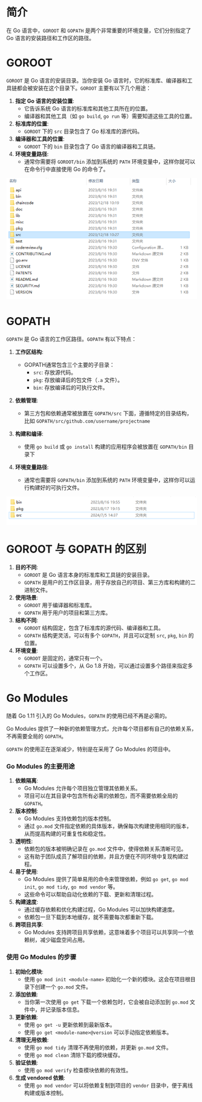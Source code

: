 # 简介

在 Go 语言中，`GOROOT` 和 `GOPATH` 是两个非常重要的环境变量，它们分别指定了 Go 语言的安装路径和工作区的路径。

# GOROOT

`GOROOT` 是 Go 语言的安装目录。当你安装 Go 语言时，它的标准库、编译器和工具链都会被安装在这个目录下。`GOROOT` 主要有以下几个用途：

1. **指定 Go 语言的安装位置**:
   - 它告诉系统 Go 语言的标准库和其他工具所在的位置。
   - 编译器和其他工具（如 `go build`, `go run` 等）需要知道这些工具的位置。
2. **标准库的位置**:
   - `GOROOT` 下的 `src` 目录包含了 Go 标准库的源代码。
3. **编译器和工具的位置**:
   - `GOROOT` 下的 `bin` 目录包含了 Go 语言的编译器和工具链。
4. **环境变量路径**:
   - 通常你需要将 `GOROOT/bin` 添加到系统的 `PATH` 环境变量中，这样你就可以在命令行中直接使用 Go 的命令了。

![image-20240729154743251](../../../picture/image-20240729154743251.png)

# GOPATH

`GOPATH` 是 Go 语言的工作区路径。`GOPATH` 有以下特点：

1. **工作区结构**:
   - GOPATH通常包含三个主要的子目录：
     - `src`: 存放源代码。
     - `pkg`: 存放编译后的包文件（`.a` 文件）。
     - `bin`: 存放编译后的可执行文件。

2. **依赖管理**:
   - 第三方包和依赖通常被放置在 `GOPATH/src` 下面，遵循特定的目录结构，比如 `GOPATH/src/github.com/username/projectname`

3. **构建和编译**:
   - 使用 `go build` 或 `go install` 构建的应用程序会被放置在 `GOPATH/bin` 目录下

4. **环境变量路径**:
   - 通常也需要将 `GOPATH/bin` 添加到系统的 `PATH` 环境变量中，这样你可以运行构建好的可执行文件。



![image-20240729154547594](../../../picture/image-20240729154547594.png)



# GOROOT 与 GOPATH 的区别

1. **目的不同**:
   - `GOROOT` 是 Go 语言本身的标准库和工具链的安装目录。
   - `GOPATH` 是用户的工作区目录，用于存放自己的项目、第三方库和构建的二进制文件。
2. **使用场景**:
   - `GOROOT` 用于编译器和标准库。
   - `GOPATH` 用于用户的项目和第三方库。
3. **结构不同**:
   - `GOROOT` 结构固定，包含了标准库的源代码、编译器和工具。
   - `GOPATH` 结构更灵活，可以有多个 `GOPATH`，并且可以定制 `src`, `pkg`, `bin` 的位置。
4. **环境变量**:
   - `GOROOT` 是固定的，通常只有一个。
   - `GOPATH` 可以设置多个，从 Go 1.8 开始，可以通过设置多个路径来指定多个工作区。



# Go Modules

随着 Go 1.11 引入的 Go Modules，`GOPATH` 的使用已经不再是必需的。

Go Modules 提供了一种新的依赖管理方式，允许每个项目都有自己的依赖关系，不再需要全局的 `GOPATH`。

`GOPATH` 的使用正在逐渐减少，特别是在采用了 Go Modules 的项目中。

### Go Modules 的主要用途

1. **依赖隔离**:
   - Go Modules 允许每个项目独立管理其依赖关系。
   - 项目可以在其目录中包含所有必需的依赖包，而不需要依赖全局的 `GOPATH`。
2. **版本控制**:
   - Go Modules 支持依赖包的版本控制。
   - 通过 `go.mod` 文件指定依赖的具体版本，确保每次构建使用相同的版本，从而提高构建的可重复性和稳定性。
3. **透明性**:
   - 依赖包的版本被明确记录在 `go.mod` 文件中，使得依赖关系清晰可见。
   - 这有助于团队成员了解项目的依赖，并且方便在不同环境中复现构建过程。
4. **易于使用**:
   - Go Modules 提供了简单易用的命令来管理依赖，例如 `go get`, `go mod init`, `go mod tidy`, `go mod vendor` 等。
   - 这些命令可以帮助自动化依赖的下载、更新和清理过程。
5. **构建速度**:
   - 通过缓存依赖和优化构建过程，Go Modules 可以加快构建速度。
   - 依赖包一旦下载到本地缓存，就不需要每次都重新下载。
6. **跨项目共享**:
   - Go Modules 支持跨项目共享依赖，这意味着多个项目可以共享同一个依赖树，减少磁盘空间占用。

### 使用 Go Modules 的步骤

1. **初始化模块**:
   - 使用 `go mod init <module-name>` 初始化一个新的模块。这会在项目根目录下创建一个 `go.mod` 文件。
2. **添加依赖**:
   - 当你第一次使用 `go get` 下载一个依赖包时，它会被自动添加到 `go.mod` 文件中，并记录版本信息。
3. **更新依赖**:
   - 使用 `go get -u` 更新依赖到最新版本。
   - 使用 `go get <module-name>@version` 可以手动指定依赖版本。
4. **清理无用依赖**:
   - 使用 `go mod tidy` 清理不再使用的依赖，并更新 `go.mod` 文件。
   - 使用 `go mod clean` 清除下载的模块缓存。
5. **验证依赖**:
   - 使用 `go mod verify` 检查模块依赖的有效性。
6. **生成 vendored 依赖**:
   - 使用 `go mod vendor` 可以将依赖复制到项目的 `vendor` 目录中，便于离线构建或版本控制。